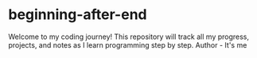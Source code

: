 # beginning-after-end
Welcome to my coding journey!   This repository will track all my progress, projects, and notes as I learn programming step by step.
Author - It's me 
